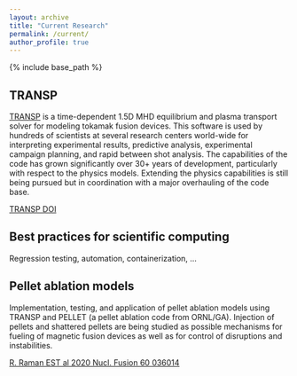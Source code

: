 ```yaml
---
layout: archive
title: "Current Research"
permalink: /current/
author_profile: true
---
```


{% include base_path %}

## TRANSP

[TRANSP](https://transp.pppl.gov/) is a time-dependent 1.5D MHD equilibrium and plasma transport solver for modeling tokamak fusion devices. This software is used by hundreds of scientists at several research centers world-wide for interpreting experimental results, predictive analysis, experimental campaign planning, and rapid between shot analysis. The capabilities of the code has grown significantly over 30+ years of development, particularly with respect to the physics models. Extending the physics capabilities is still being pursued but in coordination with a major overhauling of the code base.

[TRANSP DOI](https://www.osti.gov/biblio/1489900-transp)

## Best practices for scientific computing

Regression testing, automation, containerization, ...

## Pellet ablation models

Implementation, testing, and application of pellet ablation models using TRANSP and PELLET (a pellet ablation code from ORNL/GA). Injection of pellets and shattered pellets are being studied as possible mechanisms for fueling of magnetic fusion devices as well as for control of disruptions and instabilities.

[R. Raman EST al 2020 Nucl. Fusion 60 036014](https://iopscience.iop.org/article/10.1088/1741-4326/ab686f)
